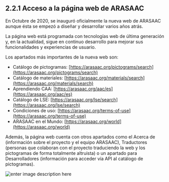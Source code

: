 ## 2.2.1 Acceso a la página web de ARASAAC

En Octubre de 2020, se inauguró oficialmente la nueva web de ARASAAC aunque ésta se empezó a diseñar y desarrollar varios años atrás.

La página web está programada con tecnologías web de última generación y, en la actualidad, sigue en continuo desarrollo para mejorar sus funcionalidades y experiencias de usuario.

Los apartados más importantes de la nueva web son:

-   Catálogo de pictogramas: [https://arasaac.org/pictograms/search](https://arasaac.org/pictograms/search) 
-   Catálogo de materiales: [https://arasaac.org/materials/search](https://arasaac.org/materials/search)
-   Aprendiendo CAA: [https://arasaac.org/aac/es](https://arasaac.org/aac/es)
-   Catálogo de LSE: [https://arasaac.org/lse/search](https://arasaac.org/lse/search)
-   Condiciones de uso: [https://arasaac.org/terms-of-use](https://arasaac.org/terms-of-use)
-   ARASAAC en el Mundo: [https://arasaac.org/world](https://arasaac.org/world)

Además, la página web cuenta con otros apartados como el Acerca de (información sobre el proyecto y el equipo ARASAAC), Traductores (personas que colaboran con el proyecto traduciendo la web y los pictogramas de forma totalmente altruista) o un apartado para Desarrolladores (información para acceder vía API al catálogo de pictogramas).

![enter image description here](https://static.arasaac.org/images/aularagon/nueva_web_arasaac.jpeg)
